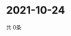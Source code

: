 # 2021-10-24
  共 0条

  <!-- BEGIN -->
  <!-- 最后更新时间Sun Oct 24 2021 02:20:50 GMT+0000 (Coordinated Universal Time) -->
  
  <!-- END -->
  
  